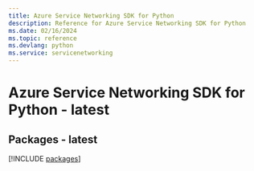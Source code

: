 ```yaml
---
title: Azure Service Networking SDK for Python
description: Reference for Azure Service Networking SDK for Python
ms.date: 02/16/2024
ms.topic: reference
ms.devlang: python
ms.service: servicenetworking
---
```

# Azure Service Networking SDK for Python - latest
## Packages - latest
[!INCLUDE [packages](service-networking-index.md)]